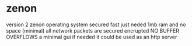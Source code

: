 # zenon
version 2
zenon operating system secured fast just neded 1mb ram and no space (minimal)
all network packets are secured encrupted
NO BUFFER OVERFLOWS
a minimal gui if needed
it could be used as an http server
